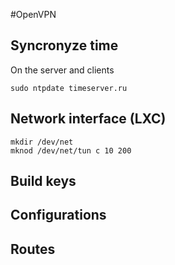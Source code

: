 #OpenVPN
## Syncronyze time
On the server and clients
```
sudo ntpdate timeserver.ru
```
## Network interface (LXC)
```
mkdir /dev/net
mknod /dev/net/tun c 10 200
```
## Build keys
## Configurations
## Routes
